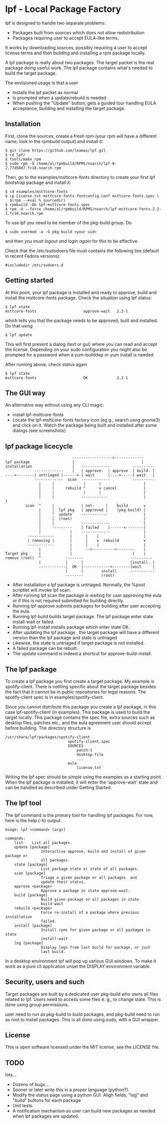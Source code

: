 # lpf - Local Package Factory
lpf is designed to handle two separate problems:

 - Packages built from sources which does not allow redistribution
 - Packages requiring user to accept EULA-like terms.

It works by downloading sources, possibly requiring a user to accept
license terms and then building and installing a rpm package locally.

A lpf package is really about two packages. The target packet is the
real package doing useful work. The lpf package contains what's needed
to build the target package.

The envisioned usage is that a user

 - Installs the lpf packet as normal
 - Is prompted when a update/rebuild is needed
 - When pushing the "Update" button, gets a guided tour
   handling EULA acceptance, building and installing the target package.

## Installation

First, clone the sources, create a fresh rpm (your rpm will have
a different name, look in the rpmbuild output) and install it:

    $ git clone https://github.com/leamas/lpf.git
    $ cd lpf/
    $ tools/make_rpm
    $ sudo rpm -U /home/al/rpmbuild/RPMS/noarch/lpf-0-2.77d58d7.fc18.noarch.rpm

Then, go to the examples/msttcore-fonts directory to create your first
lpf bootstrap package and install it:

    $ cd examples/msttcore-fonts
    $ cp License.txt msttcore-fonts-fontconfig.conf msttcore-fonts.spec \
      $(rpm --eval %_sourcedir)
    $ rpmbuild -bb lpf-msttcore-fonts.spec
    $ rpm -U --force /home/al/rpmbuild/RPMS/noarch/lpf-msttcore-fonts-2.2-1.fc18.noarch.rpm

To use lpf you need to be member of the pkg-build group. Do

    $ sudo usermod -a -G pkg-build <your uid>
and then *you must logout and login again* for this to be effective.

Check that the /etc/sudodoers file must contains the following line (default
in recent Fedora versions):

    #includedir /etc/sudoers.d


## Getting started

At this point, your lpf package is installed and ready to approve, build
and install the msttcore-fonts package. Check the situation using lpf status:

    $ lpf state
    msttcore-fonts                     approve-wait   2.2-1

which tells you that the package needs to be approved, built and installed.
Do that using

    $ lpf update

This will first present a dialog (text or gui) where you can read and accept
the license. Depending on your sudo configuration you might also be prompted
for a password when a yum-builddep or yum install is needed

After running above, check status again

    $ lpf state
    msttcore-fonts                     OK             2.2-1


## The GUI way

An alternative way without using any CLI magic:
   - install lpf-msttcore-fonts
   - Locate the lpf-msttcore-fonts factory icon (eg g., search usng
     gnome3) and click on it. Watch the package being built and installed
     after some dialogs (see screenshots)


## lpf package licecycle


                                  ------------------>-------------
    lpf package                   |                              |
    installation                  |   -------------          ----------
                 -------------    |   | approve-  | approve  | build- |
    ---->--------| untriaged |------>-| wait      |---->-----| wait   |
                 -------------  scan  -------------          ----------
                   |     |             |      |                   |
                   |     |     rebuild ^      v cancel            |
                   |     |             |      |                   |
                   |     |            ------------                |           )
             scan  ^     |            | not-     |    build       v
                   |     |  lpf pkg   | approved |    (pkg-build) |
                   |     ^  update    ------------                |
                   |     |  (root)                                |
                   |     |            -------------               |
                   |     ---------    | failed    |------<--------|
                   |             |    -------------               |
              ------------       |      |    |                    |
              | removing |       |      |    v  rebuild           v
              ------------       |      |    |                    |
                   |             |      --<---------->--------    |
    Target pkg     |             |                           |    |
    remove (root)  ^           --------                     ----------
                   |           |      |                     |install- |
                   ------------|  OK  |------------<--------|wait     |
                               |      |        install      -----------
                               --------        (root)


 - After installation a lpf package is untriaged. Normally, the %post
   scriptlet will invoke lpf scan.
 - After running lpf scan the package is waiting for user approving the
   eula or if this is not required submitted for building directly.
 - Running lpf-approve submits packages for building after user
   accepting the eula.
 - Running lpf-build builds target package.  The lpf
   package enter state install-wait or failed.
 - Running lpf-install installs package which enter state OK.
 - After updating the lpf package , the target package will have a
   different version than the lpf package and state is untriaged
 - Likewise, the state is untriaged if target package is not installed.
 - A failed package can be rebuilt.
 - The update command is indeed a shortcut for approve-build-install.

## The lpf package
To create a lpf package you first create a target package. My example
is spotify-client. There is nothing specific about the target
package besides the fact that it cannot be in public repositories
for legal reasons. The spotify-client spec is in examples/spotify-client.

Since you cannot distribute this package you create a lpf package,
in this case lpf-spotify-client (in examples). This package is used to build
the target locally. This package contains the spec file, extra sources
such as desktop files, patches etc.,  and the eula agreement user should
accept before building. The directory structure is

    /usr/share/lpf/packages/spotify-client
                                spotify-client.spec
                                SOURCES
                                    patch-1
                                    desktop-file
                                    ...
                                eula
                                    license.txt

Writing the lpf spec should be simple using the examples as a
starting point.  When the lpf package is installed, it will enter the
'approve-wait' state and can be handled as described under Getting
Started.


## The lpf tool

The lpf command is the primary tool for handling lpf packages.
For now, here is the help (-h) output.

    Usage: lpf <command> [args]

    commands:
        list 	List all packages.
        update [package]
                    Interactive approve, build and install of given package or
                    all packages.
        state [package]
                    List package state or state of all packages.
        scan [package]
                    Triage a given package or all packages  and
                    update their status.
        approve <package>
                    Approve a package in state approve-wait.
        build [package]
                    Build given package or all packages in state
                    build-wait
        rebuild <package>
                    Force re-install of a package where previous installation
                    failed.
        install [package]
                    Install rpms for given package or all packages in state
                    install-wait
        log [package]
                    Display logs from last build for package, or just
                    last build.

In a desktop environment lpf will pop up various GUI windows. To make
it work as a pure cli application unset the DISPLAY environment variable.

## Security, users and such

Target packages are built by a dedicated user pkg-build who owns all files
related to lpf. Users need to access some files e. g., to change state. This
is done using group permissions.

user need to run as pkg-build to build packages, and pkg-build need to run as
root to install packages.  This is all done using sudo, with a GUI wrapper.


## License
This is open software licensed under the MIT license, see the LICENSE file.

## TODO

lots...
 - Dozens of bugs...
 - Sooner or later write this in a proper language (python?).
 - Modify the status page using a python GUI. Aligh  fields,
   "log" and "build" buttons for each package
 - Unit tests.
 - A notification mechanism so user can build new packages as needed
   when lpf packages are updated.
